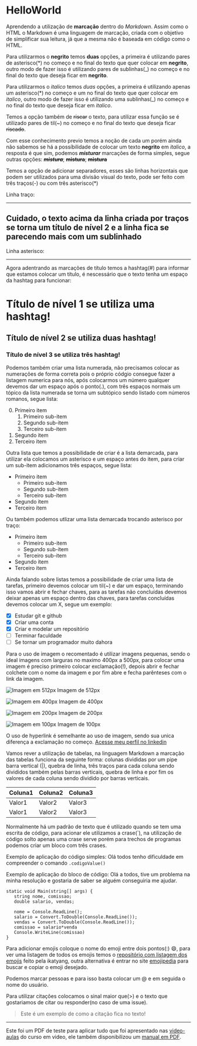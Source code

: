 # HelloWorld

Aprendendo a utilização de **marcação** dentro do _Markdown_.
Assim como o HTML o Markdown é uma linguagem de marcação, criada com o objetivo de simplificar sua leitura, já que a mesma não é baseada em código como o HTML.

Para utilizarmos o **negrito** temos **duas** opções, a primeira é utilizando pares de asterisco(\*) no começo e no final do texto que quer colocar em **negrito**, outro modo de fazer isso é utilizando pares de sublinhas(\_) no começo e no final do texto que deseja ficar em **negrito**.

Para utilizarmos o _italico_ temos _duas_ opções, a primeira é utilizando apenas um asterisco(\*) no começo e um no final do texto que quer colocar em *italico*, outro modo de fazer isso é utilizando uma sublinhas(\_) no começo e no final do texto que deseja ficar em _italico_.

Temos a opção também de ~~riscar~~ o texto, para utilizar essa função se é utilizado pares de til(~) no começo e no final do texto que deseja ficar ~~riscado~~.

Com esse conhecimento previo temos a noção de cada um porém ainda não sabemos se há a possíbilidade de colocar um texto **negrito** em _italico_, a resposta é que sim, podemos _**misturar**_ marcações de forma simples, segue outras opções: _~~**mistura**~~_; ~~**mistura**~~; ~~**mistura**~~

Temos a opção de adicionar separadores, esses são linhas horizontais que podem ser utilizados para uma divisão visual do texto, pode ser feito com três traços(-) ou com três asterisco(\*)

Linha traço:

---

Cuidado, o texto acima da linha criada por traços se torna um título de nível 2 e a linha fica se parecendo mais com um sublinhado
---

Linha asterisco:

***

Agora adentrando as marcações de título temos a hashtag(#) para informar que estamos colocar um título, é nescessário que o texto tenha um espaço da hashtag para funcionar:

# Título de nível 1 se utiliza uma hashtag!

## Título de nível 2 se utiliza duas hashtag!

### Título de nível 3 se utiliza três hashtag!

Podemos também criar uma lista numerada, não precisamos colocar as numerações de forma correta pois o próprio códgio consegue fazer a listagem numerica para nós, após colocarmos um número qualquer devemos dar um espaço após o ponto(.), com três espaços normais um tópico da lista numerada se torna um subtópico sendo listado com números romanos, segue lista:

0. Primeiro item
   1. Primeiro sub-item
   1. Segundo sub-item
   1. Terceiro sub-item
0. Segundo item
0. Terceiro item

Outra lista que temos a possibilidade de criar é a lista demarcada, para utilizar ela colocamos um asterisco e um espaço antes do item, para criar um sub-item adicionamos três espaços, segue lista:

* Primeiro item
   * Primeiro sub-item
   * Segundo sub-item
   * Terceiro sub-item
* Segundo item
* Terceiro item

Ou também podemos utlizar uma lista demarcada trocando asterisco por traço:

- Primeiro item
   - Primeiro sub-item
   - Segundo sub-item
   - Terceiro sub-item
- Segundo item
- Terceiro item

Ainda falando sobre listas temos a possibilidade de criar uma lista de tarefas, primeiro devemos colocar um til(~) e dar um espaço, terminando isso vamos abrir e fechar chaves, para as tarefas não concluídas devemos deixar apenas um espaço dentro das chaves, para tarefas concluídas devemos colocar um X, segue um exemplo:

- [X] Estudar git e github
- [X] Criar uma conta
- [X] Criar e modelar um repositório
- [ ] Terminar faculdade
- [ ] Se tornar um programador muito dahora

Para o uso de imagem o recomentado é utilizar imagens pequenas, sendo o ideal imagens com larguras no maximo 400px a 500px, para colocar uma imagem é preciso primeiro colocar exclamação(!), depois abrir e fechar colchete com o nome da imagem e por fim abre e fecha parênteses com o link da imagem.

![Imagem em 512px](https://github.com/FelipeVandevelde/HelloWorld/assets/148922578/0b0387ce-a337-4927-899d-faf35810b261)
Imagem de 512px

![Imagem em 400px](https://github.com/FelipeVandevelde/HelloWorld/assets/148922578/b681a721-df96-48f4-bdf7-5425866ced11)
Imagem de 400px

![Imagem em 200px](https://github.com/FelipeVandevelde/HelloWorld/assets/148922578/387bf453-1562-4185-af7d-96ebe0d4eb71)
Imagem de 200px

![Imagem em 100px](https://github.com/FelipeVandevelde/HelloWorld/assets/148922578/1570e651-47c0-44bd-99b1-536622b3d8a0)
Imagem de 100px

O uso de hyperlink é semelhante ao uso de imagem, sendo sua unica diferença a exclamação no começo.
[Acesse meu perfil no linkedin](https://www.linkedin.com/in/felipe-vandevelde-a54a81266/)

Vamos rever a utilização de tabelas, na linguagem Markdown a marcação das tabelas funciona da seguinte forma:
colunas divididas por um pipe barra vertical (|), quebra de linha, três traços para cada coluna sendo divididos também pelas barras verticais, quebra de linha e por fim os valores de cada coluna sendo dividido por barras verticais.

Coluna1|Coluna2|Coluna3
---|---|---
Valor1|Valor2|Valor3
Valor1|Valor2|Valor3

Normalmente há um padrão de texto que é utilizado quando se tem uma escrita de código, para acionar ele utilizamos a crase(\`), na utilização de código solto apenas uma crase serve porém para trechos de programas podemos criar um bloco com três crases.

Exemplo de aplicação do código simples:
Olá todos tenho dificuldade em compreender o comando `.codigoValue()`

Exemplo de aplicação do bloco de código:
Olá a todos, tive um problema na minha resolução e gostaria de saber se alguém conseguiria me ajudar.
```
static void Main(string[] args) { 
   string nome, comissao;
   double salario, vendas;
   
   nome = Console.ReadLine();
   salario = Convert.ToDouble(Console.ReadLine());
   vendas = Convert.ToDouble(Console.ReadLine());
   comissao = salario*venda
   Console.WriteLine(comissao)
}
```

Para adicionar emojis coloque o nome do emoji entre dois pontos(:) :smile:, para ver uma listagem de todos os emojis temos o [repositório com listagem dos emojis](https://github.com/ikatyang/emoji-cheat-sheet) feito pela ikatyang, outra alternativa é entrar no site [emojipedia](https://emojipedia.org/pt) para buscar e copiar o emoji desejado. 

Podemos marcar pessoas e para isso basta colocar um @ e em seguida o nome do usuário.

Para utilizar citações colocamos o sinal maior que(\>) e o texto que gostariamos de citar ou responder(no caso de uma issue).

> Este é um exemplo de como a citação fica no texto!


***

Este foi um PDF de teste para aplicar tudo que foi apresentado nas [video-aulas](https://youtube.com/playlist?list=PLHz_AreHm4dm7ZULPAmadvNhH6vk9oNZA&si=sN-hw2A7MAFPQhul) do curso em video, ele também disponibilizou um [manual em PDF](https://github.com/gustavoguanabara/git-github/blob/master/manuais-PDF/guia-markdown.pdf).